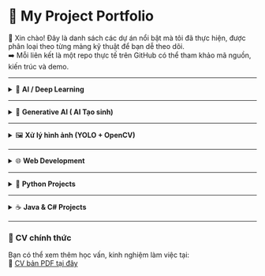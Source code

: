 # 💼 **My Project Portfolio**

👋 Xin chào! Đây là danh sách các dự án nổi bật mà tôi đã thực hiện, được phân loại theo từng mảng kỹ thuật để bạn dễ theo dõi.  
➡️ Mỗi liên kết là một repo thực tế trên GitHub có thể tham khảo mã nguồn, kiến trúc và demo.

---

<details>
  <summary>🤖 <strong>AI / Deep Learning</strong></summary>

- 🔬 [Dự đoán giá xe bằng ANN](https://github.com/HitDrama/Car-Price-Prediction-ANN)  
  _Dự đoán giá ô tô với mạng neural network nhiều tầng, dữ liệu thực từ bonbanh.com._

- 🍎 [Phát hiện bệnh trên cây táo (MobileNetV2)](https://github.com/HitDrama/Apple-Disease-MobileNetV2-)  
  _Phân loại bệnh cây bằng transfer learning trên mô hình nhẹ phù hợp cho mobile._


- 🔍 [Tìm kiếm ảnh tương tự với ResNet50](https://github.com/HitDrama/AI-Image-Classifier-with-ResNet50)  
  _Trích đặc trưng ảnh và tìm ảnh gần giống trong bộ dữ liệu lớn._

- 🔤 [Dự án dịch thật với finetune model mBART-Large-50 ](https://github.com/HitDrama/EN-VI-Translation-mBART-Large-50-Opus100)  
  _Dự án được tinh chỉnh dựa trên model mBART-Large-50 của Facebook ._

</details>

---

<details>
  <summary>🤖 <strong>Generative AI ( AI Tạo sinh)</strong></summary>


- 🧠 [Sinh ảnh thời trang trắng đen bằng GAN](https://github.com/HitDrama/DCgan-Fashionmnist-Generator)  
  _GAN tự sinh ảnh thời trang từ ảnh trắng đen ._

- 🧠 [Sinh ảnh màu bằng DCGAN](https://github.com/HitDrama/DCGAN-with-CIFAR-10-Generating-Colorful-Images-from-Noise)  
  _GAN tự sinh ảnh màu với dataset CIFAR10 ._

</details>

---

<details>
  <summary>🖼️ <strong>Xử lý hình ảnh (YOLO + OpenCV)</strong></summary>

- 🚘 [Nhận diện biển số xe (OpenCV)](https://github.com/HitDrama/License-Plate-Recognition-with-OpenCV)  
  _Phát hiện vùng biển số xe và xử lý ảnh để nhận dạng ký tự._

- 📦 [Đếm xe ra/vào bằng YOLO](https://github.com/HitDrama/YoloVision-CarTrack)  
  _Kết hợp YOLO và line-crossing logic để đếm lượng xe trong video theo thời gian thực._

</details>

---

<details>
  <summary>🌐 <strong>Web Development</strong></summary>

- 📚 [Dashboard quản lý học viên (Node.js + Express)](https://github.com/ten-ban/link-du-an)  
  _Hệ thống quản lý học viên với phân quyền, RESTful API._

- 🛒 [Website bán hàng (React + Firebase)](https://github.com/ten-ban/link-du-an)  
  _Frontend hiện đại kết nối Realtime Database và Auth của Firebase._

- 💬 [Blog Markdown cá nhân](https://github.com/ten-ban/link-du-an)  
  _Tự động tạo blog từ file `.md`, hỗ trợ highlight code và responsive layout._

</details>

---

<details>
  <summary>🐍 <strong>Python Projects</strong></summary>

- 🧮 [Web bán hàng MVC với Django](https://github.com/HitDrama/Project-Django-Firstly)  
  _Trang bán hàng có giỏ hàng, thanh toán đơn giản, phân quyền._

- 🔍 [Web bán hàng MVC với Flask](https://github.com/HitDrama/Web-flask-mycode)  
  _Trang bán hàng có giỏ hàng, thanh toán đơn giản, phân quyền._

</details>

---

<details>
  <summary>☕ <strong>Java & C# Projects</strong></summary>

- 🎤 [App quản lý quán Karaoke (Java Swing)](https://github.com/HitDrama/App_KaraokeChill)  
  _Quản lý phòng hát, hóa đơn, nhân viên với giao diện desktop._

- 🌱 [Web kiểm tra khảo sát bảo vệ môi trường EcoAware](https://github.com/HitDrama/ECOAWARE)  
  _Một trang web khảo sát sinh viên về vấn để bảo vệ môi trường viết bằng ASP.Net._

</details>

---

### 📄 **CV chính thức**  
Bạn có thể xem thêm học vấn, kinh nghiệm làm việc tại:  
📎 [CV bản PDF tại đây](https://link-den-cv.pdf)
